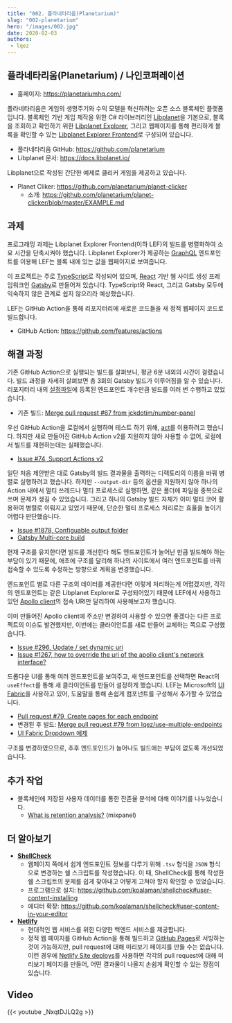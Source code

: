 ```yaml
---
title: "002. 플라네타리움(Planetarium)"
slug: "002-planetarium"
hero: "/images/002.jpg"
date: 2020-02-03
authors:
 - lqez
---
```


## 플라네타리움(Planetarium) / 나인코퍼레이션

 - 홈페이지: <https://planetariumhq.com/>

플라네타리움은 게임의 생명주기와 수익 모델을 혁신하려는 오픈 소스 블록체인 플랫폼입니다.
블록체인 기반 게임 제작을 위한 C# 라이브러리인 [Libplanet](https://github.com/planetarium/libplanet)을 기본으로,
블록을 조회하고 확인하기 위한 [Libplanet Explorer](https://github.com/planetarium/libplanet-explorer),
그리고 웹페이지를 통해 편리하게 블록을 확인할 수 있는 [Libplanet Explorer Frontend](https://github.com/planetarium/libplanet-explorer-frontend)로 구성되어 있습니다.

 - 플라네타리움 GitHub: <https://github.com/planetarium>
 - Libplanet 문서: <https://docs.libplanet.io/>

Libplanet으로 작성된 간단한 예제로 클리커 게임을 제공하고 있습니다.

 - Planet Cliker: <https://github.com/planetarium/planet-clicker>
   - 소개: <https://github.com/planetarium/planet-clicker/blob/master/EXAMPLE.md>

## 과제

프로그래밍 과제는 Libplanet Explorer Frontend(이하 LEF)의 빌드를 병렬화하여 소요 시간을 단축시켜야 했습니다.
Libplanet Explorer가 제공하는 [GraphQL](https://graphql.org/) 엔드포인트를 이용해 LEF는 블록 내에 있는 값을 웹페이지로 보여줍니다.

이 프로젝트는 주로 [TypeScript](https://www.typescriptlang.org/)로 작성되어 있으며, [React](https://reactjs.org/) 기반 웹 사이트 생성 프레임워크인 [Gatsby](https://www.gatsbyjs.org/)로 만들어져 있습니다.
TypeScript와 React, 그리고 Gatsby 모두에 익숙하지 않은 관계로 쉽지 않으리라 예상했습니다.

LEF는 GitHub Action을 통해 리포지터리에 새로운 코드들을 새 정적 웹페이지 코드로 빌드합니다.

 - GitHub Action: <https://github.com/features/actions>

## 해결 과정

기존 GitHub Action으로 실행되는 빌드를 살펴보니, 평균 6분 내외의 시간이 걸렸습니다.
빌드 과정을 자세히 살펴보면 총 3회의 Gatsby 빌드가 이루어짐을 알 수 있습니다.
리포지터리 내의 [설정파일](https://github.com/planetarium/libplanet-explorer-frontend/blob/master/DEPLOYMENTS.tsv)에 등록된 엔드포인트 개수만큼 빌드를 여러 번 수행하고 있었습니다.

 - 기존 빌드: [Merge pull request #67 from jckdotim/number-panel](https://github.com/planetarium/libplanet-explorer-frontend/runs/348450207?check_suite_focus=true)

우선 GitHub Action을 로컬에서 실행하며 테스트 하기 위해, [act](https://github.com/nektos/act)를 이용하려고 했습니다.
하지만 새로 만들어진 GitHub Action v2를 지원하지 않아 사용할 수 없어, 로컬에서 빌드를 재현하는데는 실패했습니다.

 - [Issue #74, Support Actions v2](https://github.com/nektos/act/issues/74)

일단 처음 제안받은 대로 Gatsby의 빌드 결과물을 출력하는 디렉토리의 이름을 바꿔 병렬로 실행하려고 했습니다.
하지만 `--output-dir` 등의 옵션을 지원하지 않아 하나의 Action 내에서 멀티 쓰레드나 멀티 프로세스로 실행하면, 같은 폴더에 파일을 중복으로 쓰며 문제가 생길 수 있었습니다.
그리고 하나의 Gatsby 빌드 자체가 이미 멀티 코어 활용하여 병렬로 이뤄지고 있었기 때문에, 단순한 멀티 프로세스 처리로는 효율을 높이기 어렵다 판단했습니다.

 - [Issue #1878, Configuable output folder](https://github.com/gatsbyjs/gatsby/issues/1878)
 - [Gatsby Multi-core build](https://www.gatsbyjs.org/docs/multi-core-builds/)

현재 구조를 유지한다면 빌드를 개선한다 해도 엔드포인트가 늘어난 만큼 빌드해야 하는 부담이 있기 때문에,
애초에 구조를 달리해 하나의 사이트에서 여러 엔드포인트를 바꿔 접속할 수 있도록 수정하는 방향으로 계획을 변경했습니다.

엔드포인트 별로 다른 구조의 데이터를 제공한다면 이렇게 처리하는게 어렵겠지만, 각각의 엔드포인트는 같은 Libplanet Explorer로 구성되어있기 때문에
LEF에서 사용하고 있던 [Apollo client](https://github.com/apollographql/apollo-client)의 접속 URI만 달리하여 사용해보고자 했습니다.

이미 만들어진 Apollo client에 주소만 변경하여 사용할 수 있으면 좋겠다는 다른 프로젝트의 이슈도 발견했지만, 이번에는 클라이언트를 새로 만들어 교체하는 쪽으로 구성했습니다.

 - [Issue #296, Update / set dynamic uri](https://github.com/apollographql/apollo-angular/issues/296)
 - [Issue #1267, how to override the uri of the apollo client's network interface?](https://github.com/apollographql/apollo-client/issues/1267)

드롭다운 UI를 통해 여러 엔드포인트를 보여주고, 새 엔드포인트를 선택하면 React의 `useEffect`를 통해 새 클라이언트를 만들어 설정하게 했습니다.
LEF는 Microsoft의 [UI Fabric](https://developer.microsoft.com/en-us/fabric)을 사용하고 있어, 도움말을 통해 손쉽게 컴포넌트를 구성해서 추가할 수 있었습니다.

 - [Pull request #79, Create pages for each endpoint](https://github.com/planetarium/libplanet-explorer-frontend/pull/79)
 - 변경된 후 빌드: [Merge pull request #79 from lqez/use-multiple-endpoints](https://github.com/planetarium/libplanet-explorer-frontend/actions/runs/27295704)
 - [UI Fabric Dropdown 예제](https://github.com/OfficeDev/office-ui-fabric-react/blob/master/packages/office-ui-fabric-react/src/components/Dropdown/examples/Dropdown.Basic.Example.tsx)

구조를 변경하였으므로, 추후 엔드포인드가 늘어나도 빌드에는 부담이 없도록 개선되었습니다.

## 추가 작업

 - 블록체인에 저장된 사용자 데이터를 통한 잔존율 분석에 대해 이야기를 나누었습니다.
   - [What is retention analysis?](https://mixpanel.com/topics/what-is-retention-analysis/) (mixpanel)

## 더 알아보기

 - **[ShellCheck](https://www.shellcheck.net/)**
   - 웹페이지 쪽에서 쉽게 엔드포인트 정보를 다루기 위해 `.tsv` 형식을 `JSON` 형식으로 변경하는 쉘 스크립트를 작성했습니다.
     이 때, ShellCheck를 통해 작성한 쉘 스크립트의 문제를 쉽게 찾아내고 어떻게 고쳐야 할지 확인할 수 있었습니다.
   - 프로그램으로 설치: <https://github.com/koalaman/shellcheck#user-content-installing>
   - 에디터 확장: <https://github.com/koalaman/shellcheck#user-content-in-your-editor>
 - **[Netlify](https://www.netlify.com/)**
   - 현대적인 웹 서비스를 위한 다양한 백엔드 서비스를 제공합니다.
   - 정적 웹 페이지를 GitHub Action을 통해 빌드하고 [GitHub Pages](https://pages.github.com/)로 서빙하는 것이 가능하지만, pull request에 대해 미리보기 페이지를 만들 수는 없습니다.
     이런 경우에 [Netlify Site deploys](https://docs.netlify.com/site-deploys/overview/)를 사용하면 각각의 pull request에 대해 미리보기 페이지를 만들어, 어떤 결과물이 나올지 손쉽게 확인할 수 있는 장점이 있습니다.

## Video
{{< youtube _NxqtDJLQ2g >}}
